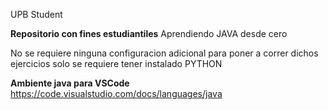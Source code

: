 UPB
Student

**Repositorio con fines estudiantiles** Aprendiendo JAVA desde cero

No se requiere ninguna configuracion adicional para poner a correr dichos ejercicios solo se requiere tener instalado PYTHON

**Ambiente java para VSCode**
https://code.visualstudio.com/docs/languages/java
